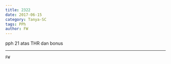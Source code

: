 ```yaml
---
title: 2322
date: 2017-06-15
category: Tanya-SC
tags: PPh
author: FW
---
```


pph 21 atas THR dan bonus

---



`FW`
